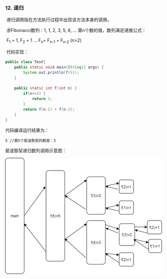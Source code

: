 ### 12. 递归

​          递归调用指在方法执行过程中出现该方法本身的调用。

​          求Fibonacci数列：1, 1, 2, 3, 5, 8, ... 第n个数的值，数列满足递推公式：

​          F<sub>1</sub> = 1, F<sub>2</sub> = 1 ... F<sub>n</sub>= F<sub>n-1</sub> + F<sub>n-2</sub> (n>2)

​          代码实现：

```java
public class Test{
    public static void main(String[] args) {
        System.out.println(f(5));
    }
    
    public static int f(int n) {
        if(n<=2) {
            return 1;
        }
        return f(n-1) + f(n-2);
    }
}
```

代码编译运行结果为：

```
5 //第5个斐波那契的数是：5
```

斐波那契递归数列调用示意图：

![调用示意](image/Fibonacci.png)